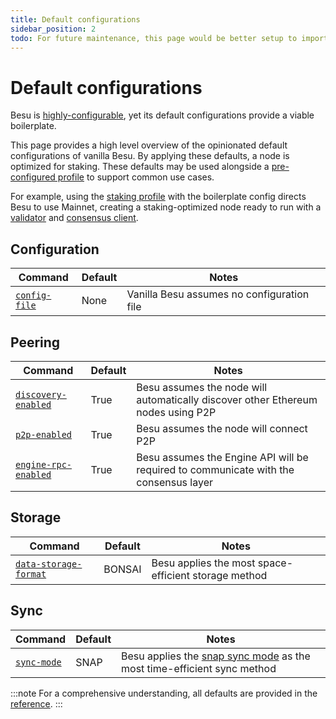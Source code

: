 ```yaml
---
title: Default configurations 
sidebar_position: 2
todo: For future maintenance, this page would be better setup to import single-sourced partials that also serve the cli/options page. However, for PoC, the duplication/poor maintainability is tolerated for now.
---
```


# Default configurations 

Besu is [highly-configurable](index.md#configuration-order-of-precedence), yet its default configurations provide a viable boilerplate.

This page provides a high level overview of the opinionated default configurations of vanilla Besu. By applying these defaults, a node is optimized for staking. These defaults may be used alongside a [pre-configured profile](profile.md) to support common use cases.

For example, using the [staking profile](profile.md#staker-profile) with the boilerplate config directs Besu to use Mainnet, creating a staking-optimized node ready to run with a [validator](https://ethereum.org/en/developers/docs/nodes-and-clients/node-architecture/#validators) and [consensus client](https://ethereum.org/en/developers/docs/nodes-and-clients/node-architecture/#consensus-client).

## Configuration

|Command|Default|Notes|
|---------------------------|--------------------|------------------------------------------|
|[`config-file`](../../reference/cli/options/#config-file)|None|Vanilla Besu assumes no configuration file|


## Peering

|Command|Default|Notes|
|---------------------------|--------------------|------------------------------------------|
|[`discovery-enabled`](../../reference/cli/options/#discovery-enabled)|True|Besu assumes the node will automatically discover other Ethereum nodes using P2P|
|[`p2p-enabled`](../../reference/cli/options/#discovery-enabled)|True|Besu assumes the node will connect P2P|
|[`engine-rpc-enabled`](../../reference/cli/options/#engine-rpc-enabled)|True|Besu assumes the Engine API will be required to communicate with the consensus layer|


## Storage

|Command|Default|Notes|
|---------------------------|--------------------|------------------------------------------|
|[`data-storage-format`](../../reference/cli/options/#data-storage-format)|BONSAI|Besu applies the most space-efficient storage method|

## Sync

|Command|Default|Notes|
|---------------------------|--------------------|------------------------------------------|
|[`sync-mode`](../../reference/cli/options/#sync-mode)|SNAP|Besu applies the [snap sync mode](../../get-started/connect/sync-node#snap-synchronization) as the most time-efficient sync method|

:::note
For a comprehensive understanding, all defaults are provided in the [reference](../../reference/cli/options.md).
:::